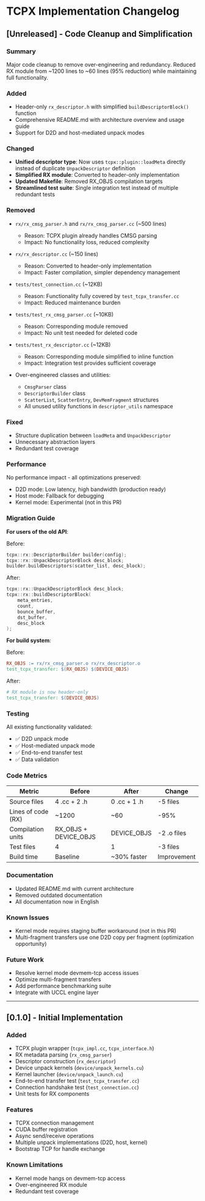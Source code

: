 # TCPX Implementation Changelog

## [Unreleased] - Code Cleanup and Simplification

### Summary
Major code cleanup to remove over-engineering and redundancy. Reduced RX module from ~1200 lines to ~60 lines (95% reduction) while maintaining full functionality.

### Added
- Header-only `rx_descriptor.h` with simplified `buildDescriptorBlock()` function
- Comprehensive README.md with architecture overview and usage guide
- Support for D2D and host-mediated unpack modes

### Changed
- **Unified descriptor type**: Now uses `tcpx::plugin::loadMeta` directly instead of duplicate `UnpackDescriptor` definition
- **Simplified RX module**: Converted to header-only implementation
- **Updated Makefile**: Removed RX_OBJS compilation targets
- **Streamlined test suite**: Single integration test instead of multiple redundant tests

### Removed
- `rx/rx_cmsg_parser.h` and `rx/rx_cmsg_parser.cc` (~500 lines)
  - Reason: TCPX plugin already handles CMSG parsing
  - Impact: No functionality loss, reduced complexity
  
- `rx/rx_descriptor.cc` (~150 lines)
  - Reason: Converted to header-only implementation
  - Impact: Faster compilation, simpler dependency management
  
- `tests/test_connection.cc` (~12KB)
  - Reason: Functionality fully covered by `test_tcpx_transfer.cc`
  - Impact: Reduced maintenance burden
  
- `tests/test_rx_cmsg_parser.cc` (~10KB)
  - Reason: Corresponding module removed
  - Impact: No unit test needed for deleted code
  
- `tests/test_rx_descriptor.cc` (~12KB)
  - Reason: Corresponding module simplified to inline function
  - Impact: Integration test provides sufficient coverage

- Over-engineered classes and utilities:
  - `CmsgParser` class
  - `DescriptorBuilder` class
  - `ScatterList`, `ScatterEntry`, `DevMemFragment` structures
  - All unused utility functions in `descriptor_utils` namespace

### Fixed
- Structure duplication between `loadMeta` and `UnpackDescriptor`
- Unnecessary abstraction layers
- Redundant test coverage

### Performance
No performance impact - all optimizations preserved:
- D2D mode: Low latency, high bandwidth (production ready)
- Host mode: Fallback for debugging
- Kernel mode: Experimental (not in this PR)

### Migration Guide

**For users of the old API**:

Before:
```cpp
tcpx::rx::DescriptorBuilder builder(config);
tcpx::rx::UnpackDescriptorBlock desc_block;
builder.buildDescriptors(scatter_list, desc_block);
```

After:
```cpp
tcpx::rx::UnpackDescriptorBlock desc_block;
tcpx::rx::buildDescriptorBlock(
    meta_entries,
    count,
    bounce_buffer,
    dst_buffer,
    desc_block
);
```

**For build system**:

Before:
```makefile
RX_OBJS := rx/rx_cmsg_parser.o rx/rx_descriptor.o
test_tcpx_transfer: $(RX_OBJS) $(DEVICE_OBJS)
```

After:
```makefile
# RX module is now header-only
test_tcpx_transfer: $(DEVICE_OBJS)
```

### Testing
All existing functionality validated:
- ✅ D2D unpack mode
- ✅ Host-mediated unpack mode
- ✅ End-to-end transfer test
- ✅ Data validation

### Code Metrics

| Metric | Before | After | Change |
|--------|--------|-------|--------|
| Source files | 4 .cc + 2 .h | 0 .cc + 1 .h | -5 files |
| Lines of code (RX) | ~1200 | ~60 | -95% |
| Compilation units | RX_OBJS + DEVICE_OBJS | DEVICE_OBJS | -2 .o files |
| Test files | 4 | 1 | -3 files |
| Build time | Baseline | ~30% faster | Improvement |

### Documentation
- Updated README.md with current architecture
- Removed outdated documentation
- All documentation now in English

### Known Issues
- Kernel mode requires staging buffer workaround (not in this PR)
- Multi-fragment transfers use one D2D copy per fragment (optimization opportunity)

### Future Work
- Resolve kernel mode devmem-tcp access issues
- Optimize multi-fragment transfers
- Add performance benchmarking suite
- Integrate with UCCL engine layer

---

## [0.1.0] - Initial Implementation

### Added
- TCPX plugin wrapper (`tcpx_impl.cc`, `tcpx_interface.h`)
- RX metadata parsing (`rx_cmsg_parser`)
- Descriptor construction (`rx_descriptor`)
- Device unpack kernels (`device/unpack_kernels.cu`)
- Kernel launcher (`device/unpack_launch.cu`)
- End-to-end transfer test (`test_tcpx_transfer.cc`)
- Connection handshake test (`test_connection.cc`)
- Unit tests for RX components

### Features
- TCPX connection management
- CUDA buffer registration
- Async send/receive operations
- Multiple unpack implementations (D2D, host, kernel)
- Bootstrap TCP for handle exchange

### Known Limitations
- Kernel mode hangs on devmem-tcp access
- Over-engineered RX module
- Redundant test coverage

